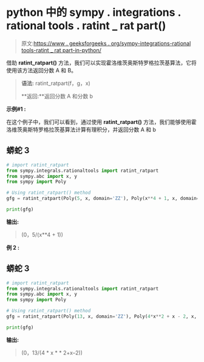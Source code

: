 # python 中的 sympy . integrations . rational tools . ratint _ rat part()

> 原文:[https://www . geeksforgeeks . org/sympy-integrations-rational tools-ratint _ rat part-in-python/](https://www.geeksforgeeks.org/sympy-integrals-rationaltools-ratint_ratpart-in-python/)

借助 **ratint_ratpart()** 方法，我们可以实现霍洛维茨奥斯特罗格拉茨基算法，它将使用该方法返回分数 A 和 B。

> **语法:** ratint_ratpart(f，g，x)
> 
> **返回:**返回分数 A 和分数 b

**示例#1 :**

在这个例子中，我们可以看到，通过使用 **ratint_ratpart()** 方法，我们能够使用霍洛维茨奥斯特罗格拉茨基算法计算有理积分，并返回分数 A 和 b

## 蟒蛇 3

```py
# import ratint_ratpart
from sympy.integrals.rationaltools import ratint_ratpart
from sympy.abc import x, y
from sympy import Poly

# Using ratint_ratpart() method
gfg = ratint_ratpart(Poly(5, x, domain='ZZ'), Poly(x**4 + 1, x, domain='ZZ'), x)

print(gfg)
```

**输出:**

> (0，5/(x**4 + 1))

**例 2 :**

## 蟒蛇 3

```py
# import ratint_ratpart
from sympy.integrals.rationaltools import ratint_ratpart
from sympy.abc import x, y
from sympy import Poly

# Using ratint_ratpart() method
gfg = ratint_ratpart(Poly(13, x, domain='ZZ'), Poly(4*x**2 + x - 2, x, domain='ZZ'), x)

print(gfg)
```

**输出:**

> (0，13/(4 * x * * 2+x–2))